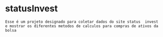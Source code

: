 # statusInvest
    Esse é um projeto designado para coletar dados do site status  invest e mostrar os diferentes metodos de calculos para compras de ativos da bolsa